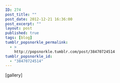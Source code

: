 ```yaml
---
ID: 274
post_title: ""
post_date: 2012-12-21 16:36:00
post_excerpt: ""
layout: post
published: true
tags: [blog]
tumblr_popsnorkle_permalink:
  - >
    http://popsnorkle.tumblr.com/post/38470724514
tumblr_popsnorkle_id:
  - "38470724514"
---
```

[gallery]
